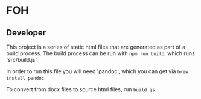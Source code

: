 # FOH


## Developer

This project is a series of static html files that are generated as part
of a build process. The build process can be run with `npm run build`,
which runs 'src/build.js'.

In order to run this file you will need 'pandoc', which you can get via
`brew install pandoc`.

To convert from docx files to source html files, run `build.js`
